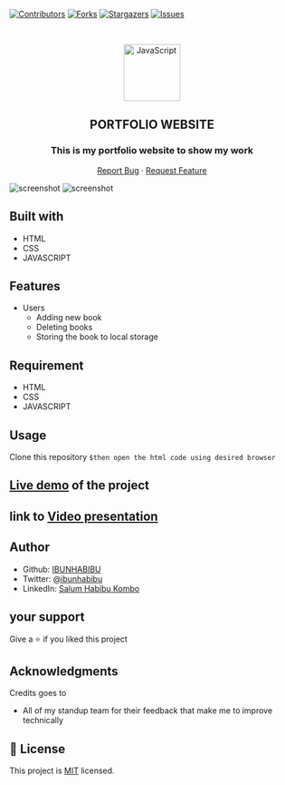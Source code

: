 
[![Contributors][contributors-shield]][contributors-url]
[![Forks][forks-shield]][forks-url]
[![Stargazers][stars-shield]][stars-url]
[![Issues][issues-shield]][issues-url]

<br />

<p align="center">
  <a href="git@github.com:IBUNHABIBU/library.git">
    <p align="center"> <img src="https://user-images.githubusercontent.com/55361440/87301597-7d9f1800-c52d-11ea-84e7-7a5684626b3f.png" alt="JavaScript" width="100" height="100"> </p>
  </a>

  <h2 align="center">PORTFOLIO WEBSITE</h2>
  <h3 align="center">This is my portfolio website to show my work</h3>


  <p align="center">
    <a href="https://github.com/IBUNHABIBU/personalPortfolio/issues">Report Bug</a>
    · 
    <a href="https://github.com/IBUNHABIBU/personalPortfolio/issues">Request Feature</a>
  </p>
</p>



![screenshot](https://github.com/IBUNHABIBU/personalPortfolio/blob/feature/Asset/Images/form.PNG)
![screenshot](https://github.com/IBUNHABIBU/personalPortfolio/blob/feature/Asset/Images/homepage.PNG)

## Built with
* HTML
* CSS
* JAVASCRIPT

## Features 
  * Users 
    * Adding new book 
    * Deleting books
    * Storing the book to local storage
  
## Requirement 
* HTML
* CSS
* JAVASCRIPT

## Usage
Clone this repository 
 `$then open the html code using desired browser` 
 

## [Live demo](https://rawcdn.githack.com/IBUNHABIBU/personalPortfolio/43f8b5aa5ef6ae7d81689dd0e958fcbdf4782fff/personalPortfolio.html "Of the project") of the project

## link to  [Video presentation](https://#"Loom")


## Author
* Github: [IBUNHABIBU](https://github.com/IBUNHABIBU)
* Twitter: [@ibunhabibu](https://twitter.com/Ibunhabibu)
* LinkedIn: [Salum Habibu Kombo](https://www.linkedin.com/in/salum-habibu/)

## your support 
Give a :star: if you liked this project 
## Acknowledgments
Credits goes to

- All of my standup team for their feedback that make me to improve technically
## 📝 License
This project is [MIT](LICENCE) licensed.

<!-- MARKDOWN LINKS & IMAGES -->
<!-- https://www.markdownguide.org/basic-syntax/#reference-style-links -->
[contributors-shield]: https://img.shields.io/github/contributors/IBUNHABIBU/personalPortfolio.svg?style=flat-square
[contributors-url]: https://github.com/IBUNHABIBU/personalPortfolio/graphs/contributors
[forks-shield]: https://img.shields.io/github/forks/IBUNHABIBU/personalPortfolio.svg?style=flat-square
[forks-url]: https://github.com/IBUNHABIBU/personalPortfolio/network/members
[stars-shield]: https://img.shields.io/github/stars/IBUNHABIBU/personalPortfolio.svg?style=flat-square
[stars-url]: https://github.com/IBUNHABIBU/personalPortfolio/stargazers
[issues-shield]: https://img.shields.io/github/issues/IBUNHABIBU/personalPortfolio.svg?style=flat-square
[issues-url]: https://github.com/IBUNHABIBU/personalPortfolio/issues
